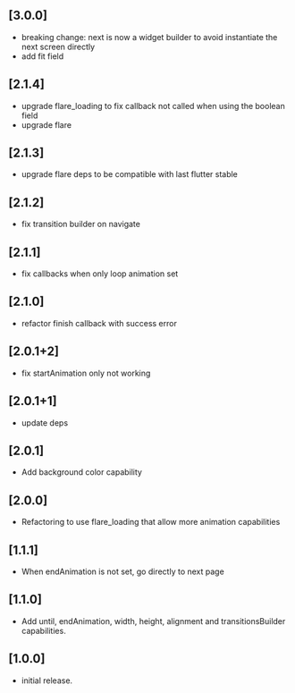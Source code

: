 ## [3.0.0]

- breaking change: next is now a widget builder to avoid instantiate the next screen directly  
- add fit field

## [2.1.4]

- upgrade flare_loading to fix callback not called when using the boolean field  
- upgrade flare

## [2.1.3]

- upgrade flare deps to be compatible with last flutter stable

## [2.1.2]

- fix transition builder on navigate 

## [2.1.1]

- fix callbacks when only loop animation set

## [2.1.0]

- refactor finish callback with success error

## [2.0.1+2]

- fix startAnimation only not working

## [2.0.1+1]

- update deps

## [2.0.1] 

- Add background color capability

## [2.0.0] 

- Refactoring to use flare_loading that allow more animation capabilities

## [1.1.1] 

- When endAnimation is not set, go directly to next page

## [1.1.0] 

- Add until, endAnimation, width, height, alignment and transitionsBuilder capabilities.

## [1.0.0] 

- initial release.
